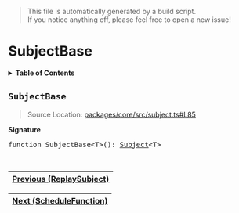 > This file is automatically generated by a build script.<br>If you notice anything off, please feel free to open a new issue!

# SubjectBase

<details><summary><b>Table of Contents</b></summary><br>

1. [<code>SubjectBase</code>](#SubjectBase)</details>

## <a name="SubjectBase"></a><code>SubjectBase</code>

> Source Location: [packages\/core\/src\/subject.ts#L85](..\/..\/packages\/core\/src\/subject.ts#L85)

<b>Signature</b>

<pre>function SubjectBase&lt;T&gt;(): <a href="00-Subject.md#Subject-Interface">Subject</a>&lt;T&gt;</pre><br>

| [Previous \(ReplaySubject\)](03-ReplaySubject.md#readme) |
| --- |

<div align="right">

| [Next \(ScheduleFunction\)](..\/05-api-schedule-functions\/00-ScheduleFunction.md#readme) |
| --- |
</div>
